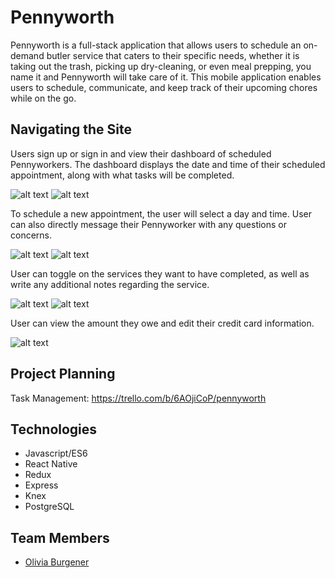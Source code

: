 # Pennyworth

Pennyworth is a full-stack application that allows users to schedule an on-demand butler service that caters to their specific needs, whether it is taking out the trash, picking up dry-cleaning, or even meal prepping, you name it and Pennyworth will take care of it. This mobile application enables users to schedule, communicate, and keep track of their upcoming chores while on the go.

## Navigating the Site

Users sign up or sign in and view their dashboard of scheduled Pennyworkers. The dashboard displays the date and time of their scheduled appointment, along with what tasks will be completed.

![alt text](img/login.png) ![alt text](img/schedule.png)

To schedule a new appointment, the user will select a day and time. User can also directly message their Pennyworker with any questions or concerns.

![alt text](img/datePicker.png) ![alt text](img/messaging.png)

User can toggle on the services they want to have completed, as well as write any additional notes regarding the service.

![alt text](img/togglePage.png) ![alt text](img/notes.png)

User can view the amount they owe and edit their credit card information.

![alt text](img/payment.png)

## Project Planning

Task Management: https://trello.com/b/6AOjiCoP/pennyworth

## Technologies

* Javascript/ES6
* React Native
* Redux
* Express
* Knex
* PostgreSQL

## Team Members
* [Olivia Burgener](https://github.com/oaburgener)
